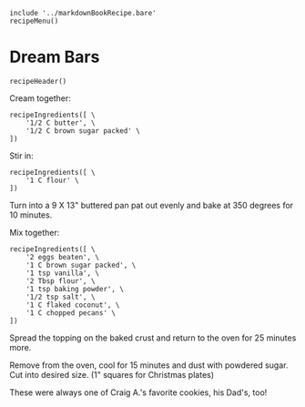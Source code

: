 ~~~ markdown-script
include '../markdownBookRecipe.bare'
recipeMenu()
~~~

# Dream Bars

~~~ markdown-script
recipeHeader()
~~~

Cream together:

~~~ markdown-script
recipeIngredients([ \
    '1/2 C butter', \
    '1/2 C brown sugar packed' \
])
~~~

Stir in:

~~~ markdown-script
recipeIngredients([ \
    '1 C flour' \
])
~~~

Turn into a 9 X 13" buttered pan pat out evenly and bake at 350 degrees for 10 minutes.

Mix together:

~~~ markdown-script
recipeIngredients([ \
    '2 eggs beaten', \
    '1 C brown sugar packed', \
    '1 tsp vanilla', \
    '2 Tbsp flour', \
    '1 tsp baking powder', \
    '1/2 tsp salt', \
    '1 C flaked coconut', \
    '1 C chopped pecans' \
])
~~~

Spread the topping on the baked crust and return to the oven for 25 minutes more.

Remove from the oven, cool for 15 minutes and dust with powdered sugar. Cut into desired size. (1"
squares for Christmas plates)

These were always one of Craig A.'s favorite cookies, his Dad's, too!
